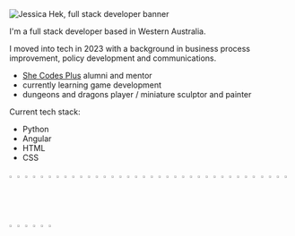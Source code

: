 <img max-width="100%" alt="Jessica Hek, full stack developer banner" src="https://github.com/user-attachments/assets/dd30679a-873a-4734-afd1-a31cd08b6d5a">


I'm a full stack developer based in Western Australia.

I moved into tech in 2023 with a background in business process improvement, policy development and communications. 

 - <a href="https://shecodes.com.au/">She Codes Plus</a> alumni and mentor
 - currently learning game development
 - dungeons and dragons player / miniature sculptor and painter

Current tech stack:
 - Python
 - Angular
 - HTML
 - CSS

<img width="2%" alt="code image" src="https://github.com/user-attachments/assets/534527e3-9315-41a9-9a8b-076f7cc9f4c9">
<img width="2%" alt="game controller" src="https://github.com/user-attachments/assets/73a8f451-de5d-4305-bdbd-bda29083ee49">
<img width="2%" alt="D20 dice" src="https://github.com/user-attachments/assets/326c9493-eb74-411b-97b0-346222aa6147">
<img width="2%" alt="full stack pancakes" src="https://github.com/user-attachments/assets/87a21900-bab8-4fae-84b7-f488a6060500">
<img width="2%" alt="dragon" src="https://github.com/user-attachments/assets/6a047d1a-687f-43e5-ac8e-aec32e6ccf2d">
<img width="2%" alt="artist pallette" src="https://github.com/user-attachments/assets/2b0a1671-284e-4045-a62c-4e89338bf0a9">
<img width="2%" alt="code image" src="https://github.com/user-attachments/assets/534527e3-9315-41a9-9a8b-076f7cc9f4c9">
<img width="2%" alt="game controller" src="https://github.com/user-attachments/assets/73a8f451-de5d-4305-bdbd-bda29083ee49">
<img width="2%" alt="D20 dice" src="https://github.com/user-attachments/assets/326c9493-eb74-411b-97b0-346222aa6147">
<img width="2%" alt="full stack pancakes" src="https://github.com/user-attachments/assets/87a21900-bab8-4fae-84b7-f488a6060500">
<img width="2%" alt="dragon" src="https://github.com/user-attachments/assets/6a047d1a-687f-43e5-ac8e-aec32e6ccf2d">
<img width="2%" alt="artist pallette" src="https://github.com/user-attachments/assets/2b0a1671-284e-4045-a62c-4e89338bf0a9">
<img width="2%" alt="code image" src="https://github.com/user-attachments/assets/534527e3-9315-41a9-9a8b-076f7cc9f4c9">
<img width="2%" alt="game controller" src="https://github.com/user-attachments/assets/73a8f451-de5d-4305-bdbd-bda29083ee49">
<img width="2%" alt="D20 dice" src="https://github.com/user-attachments/assets/326c9493-eb74-411b-97b0-346222aa6147">
<img width="2%" alt="full stack pancakes" src="https://github.com/user-attachments/assets/87a21900-bab8-4fae-84b7-f488a6060500">
<img width="2%" alt="dragon" src="https://github.com/user-attachments/assets/6a047d1a-687f-43e5-ac8e-aec32e6ccf2d">
<img width="2%" alt="artist pallette" src="https://github.com/user-attachments/assets/2b0a1671-284e-4045-a62c-4e89338bf0a9">
<img width="2%" alt="code image" src="https://github.com/user-attachments/assets/534527e3-9315-41a9-9a8b-076f7cc9f4c9">
<img width="2%" alt="game controller" src="https://github.com/user-attachments/assets/73a8f451-de5d-4305-bdbd-bda29083ee49">
<img width="2%" alt="D20 dice" src="https://github.com/user-attachments/assets/326c9493-eb74-411b-97b0-346222aa6147">
<img width="2%" alt="full stack pancakes" src="https://github.com/user-attachments/assets/87a21900-bab8-4fae-84b7-f488a6060500">
<img width="2%" alt="dragon" src="https://github.com/user-attachments/assets/6a047d1a-687f-43e5-ac8e-aec32e6ccf2d">
<img width="2%" alt="artist pallette" src="https://github.com/user-attachments/assets/2b0a1671-284e-4045-a62c-4e89338bf0a9">
<img width="2%" alt="code image" src="https://github.com/user-attachments/assets/534527e3-9315-41a9-9a8b-076f7cc9f4c9">
<img width="2%" alt="game controller" src="https://github.com/user-attachments/assets/73a8f451-de5d-4305-bdbd-bda29083ee49">
<img width="2%" alt="D20 dice" src="https://github.com/user-attachments/assets/326c9493-eb74-411b-97b0-346222aa6147">
<img width="2%" alt="full stack pancakes" src="https://github.com/user-attachments/assets/87a21900-bab8-4fae-84b7-f488a6060500">
<img width="2%" alt="dragon" src="https://github.com/user-attachments/assets/6a047d1a-687f-43e5-ac8e-aec32e6ccf2d">
<img width="2%" alt="artist pallette" src="https://github.com/user-attachments/assets/2b0a1671-284e-4045-a62c-4e89338bf0a9">
<img width="2%" alt="code image" src="https://github.com/user-attachments/assets/534527e3-9315-41a9-9a8b-076f7cc9f4c9">
<img width="2%" alt="game controller" src="https://github.com/user-attachments/assets/73a8f451-de5d-4305-bdbd-bda29083ee49">
<img width="2%" alt="D20 dice" src="https://github.com/user-attachments/assets/326c9493-eb74-411b-97b0-346222aa6147">
<img width="2%" alt="full stack pancakes" src="https://github.com/user-attachments/assets/87a21900-bab8-4fae-84b7-f488a6060500">
<img width="2%" alt="dragon" src="https://github.com/user-attachments/assets/6a047d1a-687f-43e5-ac8e-aec32e6ccf2d">
<img width="2%" alt="artist pallette" src="https://github.com/user-attachments/assets/2b0a1671-284e-4045-a62c-4e89338bf0a9">
<img width="2%" alt="code image" src="https://github.com/user-attachments/assets/534527e3-9315-41a9-9a8b-076f7cc9f4c9">
<img width="2%" alt="game controller" src="https://github.com/user-attachments/assets/73a8f451-de5d-4305-bdbd-bda29083ee49">
<img width="2%" alt="D20 dice" src="https://github.com/user-attachments/assets/326c9493-eb74-411b-97b0-346222aa6147">
<img width="2%" alt="full stack pancakes" src="https://github.com/user-attachments/assets/87a21900-bab8-4fae-84b7-f488a6060500">
<img width="2%" alt="dragon" src="https://github.com/user-attachments/assets/6a047d1a-687f-43e5-ac8e-aec32e6ccf2d">
<img width="2%" alt="artist pallette" src="https://github.com/user-attachments/assets/2b0a1671-284e-4045-a62c-4e89338bf0a9">
